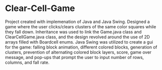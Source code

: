 # Clear-Cell-Game

Project created with implemenation of Java and Java Swing. Designed a game where the user clicks/clears clusters of the same color squares while
they fall down. Inheritance was used to link the Game.java class and ClearCellGame.java class, and the design revolved around the
use of 2D arrays filled with Boardcell enums. Java Swing was utilized to create a gui for the game: falling block animation, different
colored blocks, generation of clusters, prevention of alternating colored block layers, score, game over message, and pop-ups that prompt
the user to input number of rows, columns, and fall rate.
